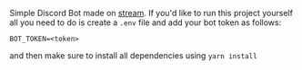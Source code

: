 Simple Discord Bot made on [stream](https://twitch.tv/awxlfy). If you'd like to run this project yourself all you need to do is create a `.env` file and add your bot token as follows:

```
BOT_TOKEN=<token>
```

and then make sure to install all dependencies using `yarn install`
